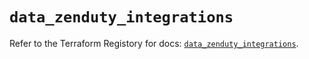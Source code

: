 # `data_zenduty_integrations`

Refer to the Terraform Registory for docs: [`data_zenduty_integrations`](https://www.terraform.io/docs/providers/zenduty/d/integrations).
